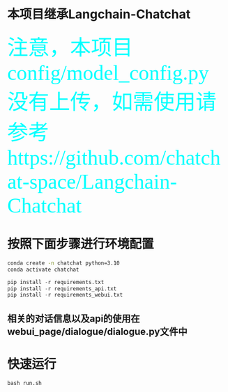 # 本项目继承Langchain-Chatchat
<font color=#00FFFF size=10 face="微软雅黑">注意，本项目config/model_config.py没有上传，如需使用请参考https://github.com/chatchat-space/Langchain-Chatchat </font>
# 按照下面步骤进行环境配置
```bash
conda create -n chatchat python=3.10
conda activate chatchat
```
```python
pip install -r requirements.txt 
pip install -r requirements_api.txt
pip install -r requirements_webui.txt
```
## 相关的对话信息以及api的使用在webui_page/dialogue/dialogue.py文件中
# 快速运行
`bash run.sh`
